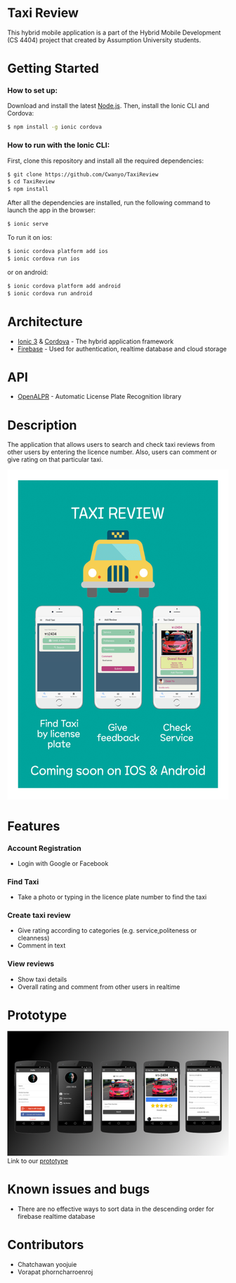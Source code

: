 # Taxi Review

This hybrid mobile application is a part of the Hybrid Mobile Development (CS 4404) project that created by Assumption University students.

# Getting Started

### How to set up:

Download and install the latest [Node.js](https://nodejs.org/en/). Then, install the Ionic CLI and Cordova:

```bash
$ npm install -g ionic cordova
```

### How to run with the Ionic CLI:

First, clone this repository and install all the required dependencies:

```bash
$ git clone https://github.com/Cwanyo/TaxiReview
$ cd TaxiReview
$ npm install
```

After all the dependencies are installed, run the following command to launch the app in the browser:

```bash
$ ionic serve
```

To run it on ios:

```bash
$ ionic cordova platform add ios
$ ionic cordova run ios
```

or on android:
```bash
$ ionic cordova platform add android
$ ionic cordova run android
```

# Architecture
- [Ionic 3](https://ionicframework.com) & [Cordova](https://cordova.apache.org) - The hybrid application framework
- [Firebase](https://firebase.google.com) - Used for authentication, realtime database and cloud storage

# API
- [OpenALPR](https://github.com/openalpr/openalpr) - Automatic License Plate Recognition library

# Description
The application that allows users to search and check taxi reviews from other users by entering the licence number. Also, users can comment or give rating on that particular taxi.

<p align="center">
    <img src="doc/Poster_taxireview.png" height="750px">
</p>

# Features

### Account Registration 
- Login with Google or Facebook

### Find Taxi
- Take a photo or typing in the licence plate number to find the taxi

### Create taxi review
- Give rating according to categories (e.g. service,politeness or cleanness)
- Comment in text

### View reviews
- Show taxi details
- Overall rating and comment from other users in realtime

# Prototype
![Prototype Taxi Review](doc/prototype.png)
Link to our [prototype](https://creator.ionic.io/share/dd7f0f339376)

# Known issues and bugs
- There are no effective ways to sort data in the descending order for firebase realtime database

# Contributors
- Chatchawan yoojuie
- Vorapat phorncharroenroj
